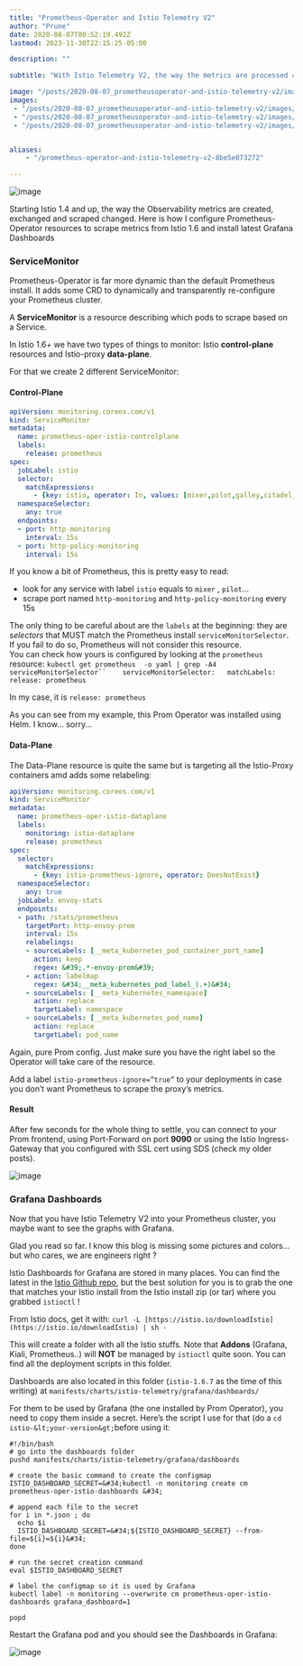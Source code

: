 ```yaml
---
title: "Prometheus-Operator and Istio Telemetry V2"
author: "Prune"
date: 2020-08-07T00:52:19.492Z
lastmod: 2023-11-30T22:15:25-05:00

description: ""

subtitle: "With Istio Telemetry V2, the way the metrics are processed changed. Here is how I configure Prometheus-Operator to scrape them."

image: "/posts/2020-08-07_prometheusoperator-and-istio-telemetry-v2/images/1.jpeg" 
images:
 - "/posts/2020-08-07_prometheusoperator-and-istio-telemetry-v2/images/1.jpeg"
 - "/posts/2020-08-07_prometheusoperator-and-istio-telemetry-v2/images/2.png"
 - "/posts/2020-08-07_prometheusoperator-and-istio-telemetry-v2/images/3.png"


aliases:
    - "/prometheus-operator-and-istio-telemetry-v2-8be5e073272"

---
```


![image](/posts/2020-08-07_prometheusoperator-and-istio-telemetry-v2/images/1.jpeg#layoutTextWidth)


Starting Istio 1.4 and up, the way the Observability metrics are created, exchanged and scraped changed. Here is how I configure Prometheus-Operator resources to scrape metrics from Istio 1.6 and install latest Grafana Dashboards

### ServiceMonitor

Prometheus-Operator is far more dynamic than the default Prometheus install. It adds some CRD to dynamically and transparently re-configure your Prometheus cluster.

A **ServiceMonitor** is a resource describing which pods to scrape based on a Service.

In Istio 1.6+ we have two types of things to monitor: Istio **control-plane** resources and Istio-proxy **data-plane**.

For that we create 2 different ServiceMonitor:

#### Control-Plane
```yaml
apiVersion: monitoring.coreos.com/v1  
kind: ServiceMonitor  
metadata:  
  name: prometheus-oper-istio-controlplane  
  labels:  
    release: prometheus  
spec:  
  jobLabel: istio  
  selector:  
    matchExpressions:  
      - {key: istio, operator: In, values: [mixer,pilot,galley,citadel,sidecar-injector]}  
  namespaceSelector:  
    any: true  
  endpoints:  
  - port: http-monitoring  
    interval: 15s  
  - port: http-policy-monitoring  
    interval: 15s
```

If you know a bit of Prometheus, this is pretty easy to read:

*   look for any service with label `istio` equals to `mixer` , `pilot`…
*   scrape port named `http-monitoring` and `http-policy-monitoring` every 15s

The only thing to be careful about are the `labels` at the beginning: they are _selectors_ that MUST match the Prometheus install `serviceMonitorSelector`. If you fail to do so, Prometheus will not consider this resource.  
You can check how yours is configured by looking at the `prometheus` resource:
`kubectl get prometheus  -o yaml | grep -A4 serviceMonitorSelector``    serviceMonitorSelector:  
      matchLabels:  
        release: prometheus`

In my case, it is `release: prometheus`

As you can see from my example, this Prom Operator was installed using Helm. I know… sorry…

#### Data-Plane

The Data-Plane resource is quite the same but is targeting all the Istio-Proxy containers amd adds some relabeling:

```yaml
apiVersion: monitoring.coreos.com/v1  
kind: ServiceMonitor  
metadata:  
  name: prometheus-oper-istio-dataplane  
  labels:  
    monitoring: istio-dataplane  
    release: prometheus  
spec:  
  selector:  
    matchExpressions:  
      - {key: istio-prometheus-ignore, operator: DoesNotExist}  
  namespaceSelector:  
    any: true  
  jobLabel: envoy-stats  
  endpoints:  
  - path: /stats/prometheus  
    targetPort: http-envoy-prom  
    interval: 15s  
    relabelings:  
    - sourceLabels: [__meta_kubernetes_pod_container_port_name]  
      action: keep  
      regex: &#39;.*-envoy-prom&#39;  
    - action: labelmap  
      regex: &#34;__meta_kubernetes_pod_label_(.+)&#34;  
    - sourceLabels: [__meta_kubernetes_namespace]  
      action: replace  
      targetLabel: namespace  
    - sourceLabels: [__meta_kubernetes_pod_name]  
      action: replace  
      targetLabel: pod_name
```

Again, pure Prom config. Just make sure you have the right label so the Operator will take care of the resource.

Add a label `istio-prometheus-ignore=”true”` to your deployments in case you don’t want Prometheus to scrape the proxy’s metrics.

#### Result

After few seconds for the whole thing to settle, you can connect to your Prom frontend, using Port-Forward on port **9090** or using the Istio Ingress-Gateway that you configured with SSL cert using SDS (check my older posts).

![image](/posts/2020-08-07_prometheusoperator-and-istio-telemetry-v2/images/2.png#layoutTextWidth)


### Grafana Dashboards

Now that you have Istio Telemetry V2 into your Prometheus cluster, you maybe want to see the graphs with Grafana.

Glad you read so far. I know this blog is missing some pictures and colors… but who cares, we are engineers right ?

Istio Dashboards for Grafana are stored in many places. You can find the latest in the [Istio Github repo](https://github.com/istio/istio/tree/master/operator/cmd/mesh/testdata/manifest-generate/data-snapshot/addons/dashboards), but the best solution for you is to grab the one that matches your Istio install from the Istio install zip (or tar) where you grabbed `istioctl` !

From Istio docs, get it with:
`curl -L [https://istio.io/downloadIstio](https://istio.io/downloadIstio) | sh -`

This will create a folder with all the Istio stuffs. Note that **Addons** (Grafana, Kiali, Prometheus..) will **NOT** be managed by `istioctl` quite soon. You can find all the deployment scripts in this folder.

Dashboards are also located in this folder (`istio-1.6.7` as the time of this writing) at `manifests/charts/istio-telemetry/grafana/dashboards/`

For them to be used by Grafana (the one installed by Prom Operator), you need to copy them inside a secret. Here’s the script I use for that (do a `cd istio-&lt;your-version&gt;`before using it:

```
#!/bin/bash
# go into the dashboards folder  
pushd manifests/charts/istio-telemetry/grafana/dashboards

# create the basic command to create the configmap  
ISTIO_DASHBOARD_SECRET=&#34;kubectl -n monitoring create cm prometheus-oper-istio-dashboards &#34;

# append each file to the secret  
for i in *.json ; do  
  echo $i  
  ISTIO_DASHBOARD_SECRET=&#34;${ISTIO_DASHBOARD_SECRET} --from-file=${i}=${i}&#34;  
done

# run the secret creation command  
eval $ISTIO_DASHBOARD_SECRET

# label the configmap so it is used by Grafana  
kubectl label -n monitoring --overwrite cm prometheus-oper-istio-dashboards grafana_dashboard=1

popd
```

Restart the Grafana pod and you should see the Dashboards in Grafana:

![image](/posts/2020-08-07_prometheusoperator-and-istio-telemetry-v2/images/3.png#layoutTextWidth)
